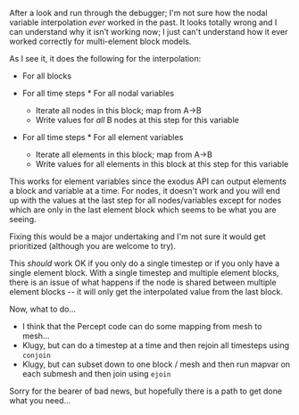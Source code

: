 After a look and run through the debugger; I'm not sure how the nodal
variable interpolation *ever* worked in the past.  It looks totally
wrong and I can understand why it isn’t working now; I just can't
understand how it ever worked correctly for multi-element block
models.

As I see it, it does the following for the interpolation:

 *   For all blocks
   *   For all time steps
     *   For all nodal variables
       *   Iterate all nodes in this block; map from A->B
       *   Write values for *all*  B nodes at this step for this variable

   *   For all time steps
     *   For all element variables
       *   Iterate all elements in this block; map from A->B
       *   Write values for all elements in this block at this step for this variable

This works for element variables since the exodus API can output
elements a block and variable at a time.  For nodes, it doesn't work
and you will end up with the values at the last step for all
nodes/variables except for nodes which are only in the last element
block which seems to be what you are seeing.

Fixing this would be a major undertaking and I'm not sure it would get
prioritized (although you are welcome to try).

This *should* work OK if you only do a single timestep or if you only
have a single element block.  With a single timestep and multiple
element blocks, there is an issue of what happens if the node is
shared between multiple element blocks -- it will only get the
interpolated value from the last block.

Now, what to do...
*   I think that the Percept code can do some mapping from mesh to mesh...
*   Klugy, but can do a timestep at a time and then rejoin all timesteps using `conjoin`
*   Klugy, but can subset down to one block / mesh and then run mapvar on each submesh and then join using `ejoin`

Sorry for the bearer of bad news, but hopefully there is a path to get
done what you need...
